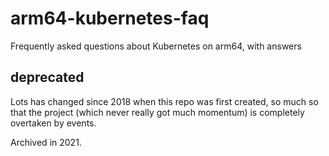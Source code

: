 # arm64-kubernetes-faq

Frequently asked questions about Kubernetes on arm64, with answers

## deprecated

Lots has changed since 2018 when this repo was first created,
so much so that the project (which never really got much momentum)
is completely overtaken by events. 

Archived in 2021.
